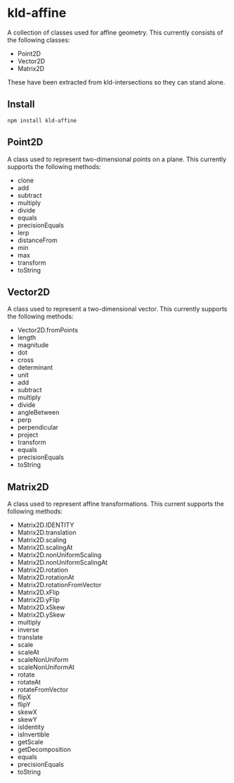 # kld-affine

A collection of classes used for affine geometry. This currently consists of the following classes:

* Point2D
* Vector2D
* Matrix2D

These have been extracted from kld-intersections so they can stand alone.

## Install

```
npm install kld-affine
```

## Point2D

A class used to represent two-dimensional points on a plane. This currently supports the following methods:

* clone
* add
* subtract
* multiply
* divide
* equals
* precisionEquals
* lerp
* distanceFrom
* min
* max
* transform
* toString

## Vector2D

A class used to represent a two-dimensional vector. This currently supports the following methods:

* Vector2D.fromPoints
* length
* magnitude
* dot
* cross
* determinant
* unit
* add
* subtract
* multiply
* divide
* angleBetween
* perp
* perpendicular
* project
* transform
* equals
* precisionEquals
* toString

## Matrix2D

A class used to represent affine transformations. This current supports the following methods:

* Matrix2D.IDENTITY
* Matrix2D.translation
* Matrix2D.scaling
* Matrix2D.scalingAt
* Matrix2D.nonUniformScaling
* Matrix2D.nonUniformScalingAt
* Matrix2D.rotation
* Matrix2D.rotationAt
* Matrix2D.rotationFromVector
* Matrix2D.xFlip
* Matrix2D.yFlip
* Matrix2D.xSkew
* Matrix2D.ySkew
* multiply
* inverse
* translate
* scale
* scaleAt
* scaleNonUniform
* scaleNonUniformAt
* rotate
* rotateAt
* rotateFromVector
* flipX
* flipY
* skewX
* skewY
* isIdentity
* isInvertible
* getScale
* getDecomposition
* equals
* precisionEquals
* toString

